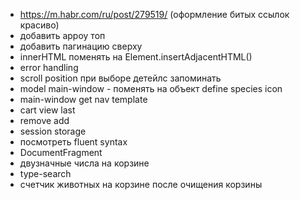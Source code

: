 - https://m.habr.com/ru/post/279519/ (оформление битых ссылок красиво)
- добавить арроу топ
- добавить пагинацию сверху
- innerHTML поменять на Element.insertAdjacentHTML()
- error handling
- scroll position при выборе детейлс запоминать
- model main-window - поменять на объект define species icon
- main-window get nav template 
- cart view last
- remove add
- session storage
- посмотреть fluent syntax
- DocumentFragment 
- двузначные числа на корзине
- type-search
- счетчик животных на корзине после очищения корзины
<!-- petzone pet4homes -->


<!-- <a href="https://www.freepik.com/free-photos-vectors/banner">Banner vector created by freepik - www.freepik.com</a>

https://www.freepik.com/free-photos-vectors/petshop -->